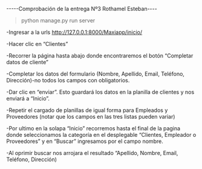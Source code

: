 -----Comprobación de la entrega Nº3 Rothamel Esteban----

>python manage.py run server
>
-Ingresar a la urls http://127.0.0.1:8000/Maxiapp/inicio/

-Hacer clic en “Clientes”

-Recorrer la página hasta abajo donde encontraremos el botón “Completar datos de cliente”

-Completar los datos del formulario (Nombre, Apellido, Email, Teléfono, Dirección)-no todos los campos con obligatorios.

-Dar clic en “enviar”. Esto guardará los datos en la planilla de clientes y nos enviará a “Inicio”.

-Repetir el cargado de planillas de igual forma para Empleados y Proveedores (notar que los campos en las tres listas pueden variar)

-Por ultimo en la solapa “Inicio” recorremos hasta el final de la pagina donde seleccionamos la categoría en el desplegable “Clientes, Empleador o Proveedores” y en “Buscar” ingresamos por el campo nombre.

-Al oprimir buscar nos arrojara el resultado “Apellido, Nombre, Email, Teléfono, Dirección) 
